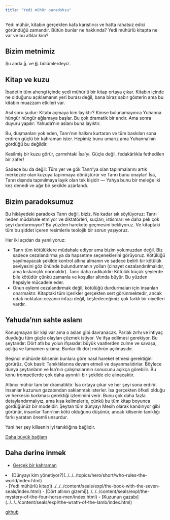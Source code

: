 ```yaml
---
title: "Yedi mühür paradoksu"
---
```



Yedi mühür, kitabın gerçekten kafa karıştırıcı ve hatta rahatsız edici göründüğü zamandır. Bütün bunlar ne hakkında? Yedi mühürlü kitapta ne var ve bu atlılar kim?


## Bizim metnimiz

<a name="de71"></a>
Şu anda [5](https://www.bibleserver.com/TR/Vahiy5). ve [6](https://www.bibleserver.com/TR/Vahiy6). bölümlerdeyiz.


## Kitap ve kuzu

<a name="fa3f"></a>
İbadetin tüm ahengi içinde yedi mühürlü bir kitap ortaya çıkar. Kitabın içinde ne olduğunu açıklamanın yeri burası değil, bana biraz sabır gösterin ama bu kitabın muazzam etkileri var.

Asıl soru şudur: Kitabı açmaya kim layıktır? Kimse bulunamayınca Yuhanna hüngür hüngür ağlamaya başlar. Bu çok dramatik bir andır. Ama sonra duyuru yapılır: Yahuda’nın aslanı buna layıktır.

Bu, düşmanları yok eden, Tanrı’nın halkını kurtaran ve tüm baskıları sona erdiren güçlü bir kahraman ister. Hepimiz bunu umarız ama Yuhanna’nın gördüğü bu değildir.

Kesilmiş bir kuzu görür, çarmıhtaki İsa’yı. Güçle değil, fedakârlıkla fethedilen bir zafer!

Sadece bu da değil: Tüm yer ve gök Tanrı’ya olan tapınmalarını artık merkezde olan kuzuya tapınmaya dönüştürür ve Tanrı bunu onaylar! İsa, Tanrı dışında tapınılmaya layık olan tek kişidir — Yahya bunu bir meleğe iki kez denedi ve ağır bir şekilde azarlandı.


## Bizim paradoksumuz

<a name="d960"></a>
Bu hikâyedeki paradoks Tanrı değil, biziz. Ne kadar sık söylüyoruz: Tanrı neden müdahale etmiyor ve diktatörleri, suçları, istismarı ve daha pek çok şeyi durdurmuyor? Bu yüzden harekete geçmesini bekliyoruz. Ve kitaptaki tüm bu şiddet içeren resimlerle teolojik bir sorun yaşıyoruz.

Her iki açıdan da yanılıyoruz:

- Tanrı tüm kötülüklere müdahale ediyor ama bizim yolumuzdan değil. Biz sadece cezalandırma ya da hapsetme seçeneklerini görüyoruz. Kötülüğü yayılmayacak şekilde kontrol altına almanın ve sadece belirli bir kötülük seviyesini göz önünde bulundurmanın yolları (cinayet cezalandırılmalıdır, ama kıskançlık normaldir). Tanrı daha radikaldir: Kötülük küçük şeylerde bile kötüdür çünkü zamanla ve koşullar altında büyür. Bu yüzden hepsiyle mücadele eder.
- Onun eylemi cezalandırmak değil, kötülüğü durdurmaları için insanları onarmaktır. Kitaptaki tüm içerikler gerçekten sert görünmektedir, ancak odak noktaları cezanın infazı değil, keşfedeceğimiz çok farklı bir niyetleri vardır.



## Yahuda’nın sahte aslanı

<a name="df04"></a>
Konuşmayan bir kişi var ama o aslan gibi davranacak. Parlak zırhı ve ihtiyaç duyduğu tüm güçle olayları çözmek istiyor. Ve ifşa edilmesi gerekiyor. Bu şeytandır: Dört atlı bu yolun ifşasıdır: büyük vaatlerden zulme ve savaşa, açlığa ve tamamen yıkıma. Bunlar ilk dört mührün açılmasıdır.

Beşinci mühürde kilisenin bunlara göre nasıl hareket etmesi gerektiğini görürüz. Çok basit: Tanıklıklarına devam etmeli ve dayanmalıdırlar. Böylece dünya şeytanların ve İsa’nın çalışmalarının sonucunu açıkça görebilir. Bu konu trompetlerde çok daha ayrıntılı bir şekilde ele alınacaktır.

Altıncı mühür tam bir dramatiktir. İsa ortaya çıkar ve her şeyi sona erdirir. İnsanlar kuzunun gazabından saklanmak isterler. İsa gerçekten öfkeli olduğu ve herkesin korkması gerektiği izlenimini verir. Bunu çok daha fazla detaylandırmalıyız, ama kısa kelimelerle, çünkü bu tüm kitap boyunca gördüğünüz bir modeldir: Şeytan tüm dünyayı Mesih olarak kandırıyor gibi görünür, insanlar Tanrı’nın kötü olduğunu düşünür, ancak kilisenin tanıklığı farkı yaratan önemli unsurdur.

Yani her şey kilisenin iyi tanıklığına bağlıdır.



[Daha büyük bağlam](../../../gen/index/appl/the-book-of-revelation/index.html)


## Daha derine inmek

<a name="a799"></a>
- [Gerçek bir kahraman](../../../topics/hero/short/a-real-hero/index.html)
<li id="ed69">[Dünyayı kim yönetiyor?](../../../topics/hero/short/who-rules-the-world/index.html)</li>- [Yedi mühürlü kitap](../../../content/seals/expl/the-book-with-the-seven-seals/index.html)
- [Dört atlının gizemi](../../../content/seals/expl/the-mystery-of-the-four-horse-men/index.html)
- [Kuzunun gazabı](../../../content/seals/expl/the-wrath-of-the-lamb/index.html)







[github](https://github.com/revelation-today/revelation-today/blob/main/exampleSite/content/docs/content/seals/appl/the-paradox-of-the-seven-seals.tr.md)
